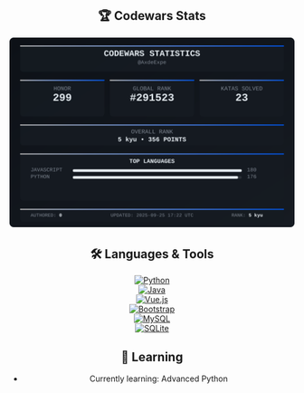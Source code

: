 <div align="center">

## 🏆 Codewars Stats  

![Codewars Stats](codewars_stats.svg)  

## 🛠️ Languages & Tools  

[![Python](https://img.shields.io/badge/Python-3776AB?style=flat&logo=python&logoColor=white)](https://github.com/AxdeExpe)  
[![Java](https://img.shields.io/badge/Java-ED8B00?style=flat&logo=openjdk&logoColor=white)](https://github.com/AxdeExpe)  
[![Vue.js](https://img.shields.io/badge/Vue.js-4FC08D?style=flat&logo=vue.js&logoColor=white)](https://github.com/AxdeExpe)  
[![Bootstrap](https://img.shields.io/badge/Bootstrap-7952B3?style=flat&logo=bootstrap&logoColor=white)](https://github.com/AxdeExpe)  
[![MySQL](https://img.shields.io/badge/MySQL-4479A1?style=flat&logo=mysql&logoColor=white)](https://github.com/AxdeExpe)  
[![SQLite](https://img.shields.io/badge/SQLite-003B57?style=flat&logo=sqlite&logoColor=white)](https://github.com/AxdeExpe)  

## 🌱 Learning  

- Currently learning: Advanced Python  

</div>
